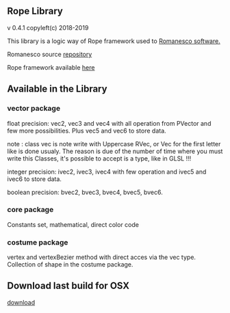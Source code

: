 
## Rope Library
v 0.4.1
copyleft(c) 2018-2019

This library is a logic way of Rope framework used to [Romanesco software.](http://romanesco.xyz)

Romanesco source [repository](https://github.com/StanLepunK/ROMANESCO-Processing)

Rope framework available [here](https://github.com/StanLepunK/Rope_framework)

## Available in the Library

### vector package
float precision:
vec2, vec3 and vec4 with all operation from PVector and few more possibilities.
Plus vec5 and vec6 to store data.

note : class vec is note write with Uppercase RVec, or Vec for the first letter like is done usualy. The reason is due of the number of time where you must write this Classes, it's possible to accept is a type, like in GLSL !!!

integer precision:
ivec2, ivec3, ivec4 with few operation
and ivec5 and ivec6 to store data.

boolean precision:
bvec2, bvec3, bvec4, bvec5, bvec6.

### core package
Constants set, mathematical, direct color code

### costume package
vertex and vertexBezier method with direct acces via the vec type.
Collection of shape in the costume package.

## Download last build for OSX
[download](https://github.com/StanLepunK/Rope/blob/master/Rope.zip)




